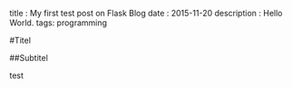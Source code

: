 title : My first test post on Flask Blog 
date : 2015-11-20 
description : Hello World. 
tags: programming

#Titel

##Subtitel 

test
